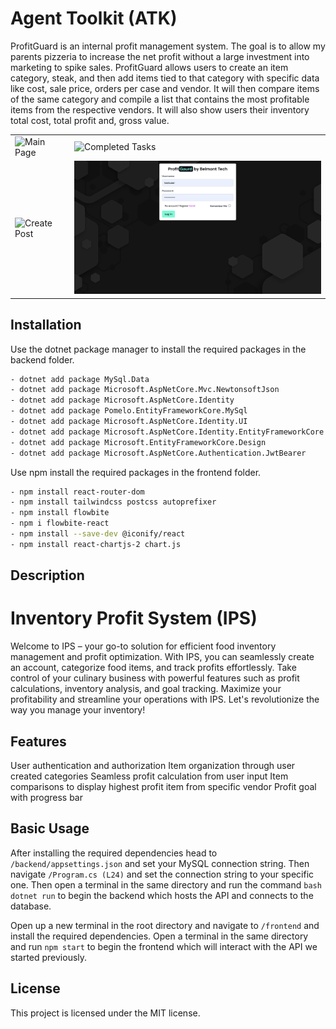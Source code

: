 # Agent Toolkit (ATK)

ProfitGuard is an internal profit management system. The goal is to allow my parents pizzeria to increase the net profit without a large investment into marketing to spike sales. ProfitGuard allows users to create an item category, steak, and then add items tied to that category with specific data like cost, sale price, orders per case and vendor. It will then compare items of the same category and compile a list that contains the most profitable items from the respective vendors. It will also show users their inventory total cost, total profit and, gross value.


<table>
  <tr>
    <td><img src="main.png" alt="Main Page" style="width:500px;"></td>
    <td><img src="completed.png" alt="Completed Tasks" style="width:500px;"></td>
  </tr>
  <tr>
    <td><img src="createpost.png" alt="Create Post" style="width:500px;"></td>
    <td><img src="login.png" alt="Login Page" style="width:500px;"></td>
  </tr>
</table>

## Installation

Use the dotnet package manager to install the required packages in the backend folder.

```bash
- dotnet add package MySql.Data
- dotnet add package Microsoft.AspNetCore.Mvc.NewtonsoftJson
- dotnet add package Microsoft.AspNetCore.Identity
- dotnet add package Pomelo.EntityFrameworkCore.MySql
- dotnet add package Microsoft.AspNetCore.Identity.UI
- dotnet add package Microsoft.AspNetCore.Identity.EntityFrameworkCore
- dotnet add package Microsoft.EntityFrameworkCore.Design
- dotnet add package Microsoft.AspNetCore.Authentication.JwtBearer
```

Use npm install the required packages in the frontend folder.
```bash
- npm install react-router-dom
- npm install tailwindcss postcss autoprefixer
- npm install flowbite
- npm i flowbite-react
- npm install --save-dev @iconify/react
- npm install react-chartjs-2 chart.js
```

## Description

# Inventory Profit System (IPS)

Welcome to IPS – your go-to solution for efficient food inventory management and profit optimization. With IPS, you can seamlessly create an account, categorize food items, and track profits effortlessly. Take control of your culinary business with powerful features such as profit calculations, inventory analysis, and goal tracking. Maximize your profitability and streamline your operations with IPS. Let's revolutionize the way you manage your inventory!

## Features
User authentication and authorization
Item organization through user created categories
Seamless profit calculation from user input
Item comparisons to display highest profit item from specific vendor
Profit goal with progress bar

## Basic Usage
After installing the required dependencies head to ```/backend/appsettings.json``` and set your MySQL connection string. Then 
navigate ```/Program.cs (L24)``` and set the connection string to your specific one. Then open a terminal in the same directory and run the command ```bash dotnet run``` to begin the backend which hosts the API and connects to the database. 

Open up a new terminal in the root directory and navigate to ```/frontend``` and install the required dependencies. Open a terminal in the same directory and run ```npm start``` to begin the frontend which will interact with the API we started previously.

## License
This project is licensed under the MIT license.
